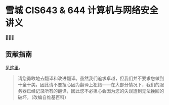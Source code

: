 # 雪城 CIS643 & 644 计算机与网络安全讲义

🚧🚧🚧

## 贡献指南

[见这里](CONTRIBUTING.md)。

> 请您勇敢地去翻译和改进翻译。虽然我们追求卓越，但我们并不要求您做到十全十美，因此请不要担心因为翻译上犯错——在大部分情况下，我们的服务器已经记录所有的翻译，因此您不必担心会因为您的失误遭到无法挽回的破坏。（改编自维基百科）